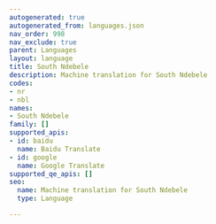 ```yaml
---
autogenerated: true
autogenerated_from: languages.json
nav_order: 998
nav_exclude: true
parent: Languages
layout: language
title: South Ndebele
description: Machine translation for South Ndebele
codes:
- nr
- nbl
names:
- South Ndebele
family: []
supported_apis:
- id: baidu
  name: Baidu Translate
- id: google
  name: Google Translate
supported_qe_apis: []
seo:
  name: Machine translation for South Ndebele
  type: Language

---
```


